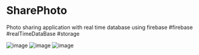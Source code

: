 # SharePhoto
  Photo sharing application with real time database using firebase
  #firebase #realTimeDataBase #storage 
  
 
 
 ![image](https://user-images.githubusercontent.com/100219838/184379685-ea1f1e70-1f74-413f-b82c-80658fd2f8d9.png)
 ![image](https://user-images.githubusercontent.com/100219838/184379819-cd323942-75c4-426f-b1c2-b57d621ef951.png)
 ![image](https://user-images.githubusercontent.com/100219838/184379891-7a24b3dd-7ac2-48b8-9369-2ca8615fee6f.png)

